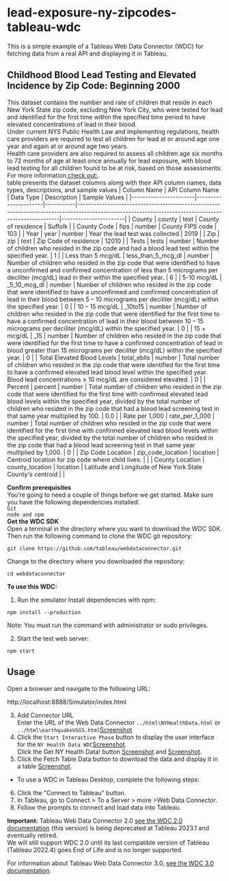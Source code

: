 # lead-exposure-ny-zipcodes-tableau-wdc
This is a simple example of a Tableau Web Data Connector (WDC) for fetching data from a real API and displaying it in Tableau.<br>

## Childhood Blood Lead Testing and Elevated Incidence by Zip Code: Beginning 2000

This dataset contains the number and rate of children that reside in each New York State zip code, excluding New York City, who were tested for lead and identified for the first time within the specified time period to have elevated concentrations of lead in their blood. <br>
Under current NYS Public Health Law and implementing regulations, health care providers are required to test all children for lead at or around age one year and again at or around age two years. <br>
Health care providers are also required to assess all children age six months to 72 months of age at least once annually for lead exposure, with blood lead testing for all children found to be at risk, based on those assessments. <br>For more information,[check out:](http://www.health.ny.gov/environmental/lead/).<br>
table presents the dataset columns along with their API column names, data types, descriptions, and sample values
| Column Name           | API Column Name      | Data Type | Description                                                                                                                                         | Sample Values         |
|-----------------------|----------------------|-----------|-----------------------------------------------------------------------------------------------------------------------------------------------------|-----------------------|
| County                | county               | text      | County of residence                                                                                                                                 | Suffolk               |
| County Code           | fips                 | number    | County FIPS code                                                                                                                                    | 103                   |
| Year                  | year                 | number    | Year the lead test was collected                                                                                                                    | 2019                  |
| Zip                   | zip                  | text      | Zip Code of residence                                                                                                                               | 12010                 |
| Tests                 | tests                | number    | Number of children who resided in the zip code and had a blood lead test within the specified year.                                                  | 1                     |
| Less than 5 mcg/dL   | less_than_5_mcg_dl  | number    | Number of children who resided in the zip code that were identified to have a unconfirmed and confirmed concentration of less than 5 micrograms per deciliter (mcg/dL) lead in their within the specified year. | 6                     |
| 5-10 mcg/dL          | _5_10_mcg_dl         | number    | Number of children who resided in the zip code that were identified to have a unconfirmed and confirmed concentration of lead in their blood between 5 – 10 micrograms per deciliter (mcg/dL) within the specified year.  | 0                     |
| 10 – 15 mcg/dL      | _10to15              | number    | Number of children who resided in the zip code that were identified for the first time to have a confirmed concentration of lead in their blood between 10 – 15 micrograms per deciliter (mcg/dL) within the specified year. | 0                     |
| 15 + mcg/dL          | _15                  | number    | Number of children who resided in the zip code that were identified for the first time to have a confirmed concentration of lead in blood greater than 15 micrograms per deciliter (mcg/dL) within the specified year.  | 0                     |
| Total Elevated Blood Levels | total_eblls | number    | Total number of children who resided in the zip code that were identified for the first time to have a confirmed elevated lead blood level within the specified year. Blood lead concentrations ≥ 10 mcg/dL are considered elevated. | 0                     |
| Percent               | percent              | number    | Total number of children who resided in the zip code that were identified for the first time with confirmed elevated lead blood levels within the specified year, divided by the total number of children who resided in the zip code that had a blood lead screening test in that same year multiplied by 100. | 0.0                   |
| Rate per 1,000       | rate_per_1_000       | number    | Total number of children who resided in the zip code that were identified for the first time with confirmed elevated lead blood levels within the specified year, divided by the total number of children who resided in the zip code that had a blood lead screening test in that same year multiplied by 1,000. | 0                     |
| Zip Code Location    | zip_code_location   | location  | Centroid location for zip code where child lives.                                                                                                    |                       |
| County Location      | county_location     | location  | Latitude and Longitude of New York State County's centroid                                                                                           |                       |


**Confirm prerequisites**<br>
You’re going to need a couple of things before we get started. Make sure you have the following dependencies installed:<br>
`Git`<br>
`node and npm`<br>
**Get the WDC SDK**<br>
Open a terminal in the directory where you want to download the WDC SDK.<br> Then run the following command to clone the WDC git repository:
```
git clone https://github.com/tableau/webdataconnector.git
```
Change to the directory where you downloaded the repository:<br>
```
cd webdataconnector
```
**To use this WDC:**
1. Run the simulator
Install dependencies with npm:
```
npm install --production
```
Note: You must run the command with administrator or sudo privileges.

2. Start the test web server:
```
npm start
```
## Usage

Open a browser and navigate to the following URL:

http://localhost:8888/Simulator/index.html

3. Add Connector URL <br>
Enter the URL of the Web Data Connector `../html\NYHealthData.html` or `../html\earthquakeUSGS.html`[Screenshot](./Screenshot/Screenshot%20(129).png)<br>
4. Click the `Start Interactive Phase` button to display the user interface for the `NY Health Data WDC`[Screenshot](./Screenshot/Screenshot%20(130).png).<br>
Click the Get NY Health Data! button [Screenshot](./Screenshot/Screenshot%20(131).png) and [Screenshot](./Screenshot/Screenshot%20(132).png). <br>
5. Click the Fetch Table Data button to download the data and display it in a table [Screenshot](./Screenshot/Screenshot%20(133).png). <br>
- To use a WDC in Tableau Desktop, complete the following steps:
6. Click the "Connect to Tableau" button.
7. In Tableau, go to Connect > To a Server > more >Web Data Connector.
8. Follow the prompts to connect and load data into Tableau.

**Important:** Tableau Web Data Connector 2.0 [see the WDC 2.0 documentation](https://tableau.github.io/webdataconnector/docs/wdc_use_in_tableau.html) (this version) is being deprecated at Tableau 2023.1 and eventually retired. <br>We will still support WDC 2.0 until its last compatible version of Tableau (Tableau 2022.4) goes End of Life and is no longer supported.

For information about Tableau Web Data Connector 3.0, [see the WDC 3.0 documentation](https://help.tableau.com/current/api/webdataconnector/en-us/index.html).
